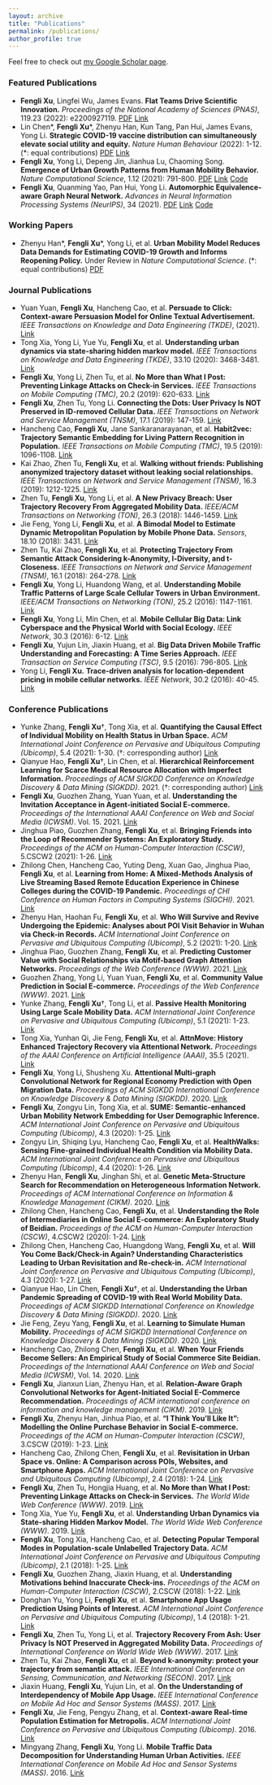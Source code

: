 ```yaml
---
layout: archive
title: "Publications"
permalink: /publications/
author_profile: true
---
```



  Feel free to check out [my Google Scholar page](https://scholar.google.com/citations?user=UJrlw1cAAAAJ&hl=en).

### Featured Publications

- **Fengli Xu**, Lingfei Wu, James Evans. **Flat Teams Drive Scientific Innovation.** *Proceedings of the National Academy of Sciences (PNAS)*, 119.23 (2022): e2200927119.  [PDF](/papers/2022_pnas_flat.pdf) [Link](https://www.pnas.org/doi/10.1073/pnas.2200927119)
- Lin Chen\*, **Fengli Xu**\*, Zhenyu Han, Kun Tang, Pan Hui, James Evans, Yong Li. **Strategic COVID-19 vaccine distribution can simultaneously elevate social utility and equity.** *Nature Human Behaviour* (2022): 1-12.  (\*: equal contributions) [PDF](/papers/2022_nhb_strategic.pdf) [Link](https://www.nature.com/articles/s41562-022-01429-0)
- **Fengli Xu**, Yong Li, Depeng Jin, Jianhua Lu, Chaoming Song. **Emergence of Urban Growth Patterns from Human Mobility Behavior.** *Nature Computational Science*, 1.12 (2021): 791-800. [PDF](/papers/2021_ncs_emergence.pdf) [Link](https://www.nature.com/articles/s43588-021-00160-6) [Code](https://github.com/tsinghua-fib-lab/Collective-Mobility-Model)
- **Fengli Xu**, Quanming Yao, Pan Hui, Yong Li. **Automorphic Equivalence-aware Graph Neural Network.** *Advances in Neural Information Processing Systems* *(NeurIPS)*, 34 (2021). [PDF](/papers/2021_automorphic.pdf) [Link](https://proceedings.neurips.cc/paper/2021/hash/7ffb4e0ece07869880d51662a2234143-Abstract.html) [Code](https://github.com/tsinghua-fib-lab/GRAPE)

### Working Papers

- Zhenyu Han\*, **Fengli Xu**\*, Yong Li, et al. **Urban Mobility Model Reduces Data Demands for Estimating COVID-19 Growth and Informs Reopening Policy.** Under Review in *Nature Computational Science*.  (\*: equal contributions) [PDF](/papers/2022_urban.pdf)

### Journal Publications

- Yuan Yuan, **Fengli Xu**, Hancheng Cao, et al. **Persuade to Click: Context-aware Persuasion Model for Online Textual Advertisement.** *IEEE Transactions on Knowledge and Data Engineering (TKDE)*, (2021). [Link](https://ieeexplore.ieee.org/abstract/document/9556599)
- Tong Xia, Yong Li, Yue Yu, **Fengli Xu**, et al. **Understanding urban dynamics via state-sharing hidden markov model.** *IEEE Transactions on Knowledge and Data Engineering (TKDE)*, 33.10 (2020): 3468-3481. [Link](https://ieeexplore.ieee.org/abstract/document/8964408?casa_token=ASqU9qIV71kAAAAA:BjUhk8eeXRGe76Su5oyvHpY8AglT4bMbkt31HXBM5B9gD_lai37wLVCRhW4LgCYWeFc-NM-4)
- **Fengli Xu**, Yong Li, Zhen Tu, et al. **No More than What I Post: Preventing Linkage Attacks on Check-in Services.** *IEEE Transactions on Mobile Computing (TMC)*, 20.2 (2019): 620-633. [Link](https://ieeexplore.ieee.org/abstract/document/8869862?casa_token=ISsAsUPMNTMAAAAA:AD6cqM_XI17NtRDLHgTnYIvKlzbV4jETrGXcMHWfMTVaWyH2wH2SoCTXgoD0AJFCgjTaN4wy) 
- **Fengli Xu**, Zhen Tu, Yong Li. **Connecting the Dots: User Privacy Is NOT Preserved in ID-removed Cellular Data.** *IEEE Transactions on Network and Service Management (TNSM)*, 17.1 (2019): 147-159. [Link](https://ieeexplore.ieee.org/abstract/document/8755280?casa_token=lrZxbuVzLCMAAAAA:phoJd7e-_Lr7_a50PpStEQPGhVmXoKFnD1zf58VbLh8hk62GUb85f6wLR9d11QP3fqMOv2Gd)
- Hancheng Cao, **Fengli Xu**, Jane Sankaranarayanan, et al. **Habit2vec: Trajectory Semantic Embedding for Living Pattern Recognition in Population.** *IEEE Transactions on Mobile Computing (TMC)*, 19.5 (2019): 1096-1108. [Link](https://ieeexplore.ieee.org/abstract/document/8656580?casa_token=Xh5cHD-a09IAAAAA:NQoCtwA3TeKCqNuyzQS2tOBrZaJ9vP7jUbtdhorSksa-m8YM5qcRpyO3gViD9r-7XPSCkdBk)
- Kai Zhao, Zhen Tu, **Fengli Xu**, et al. **Walking without friends: Publishing anonymized trajectory dataset without leaking social relationships.** *IEEE Transactions on Network and Service Management (TNSM)*, 16.3 (2019): 1212-1225. [Link](https://ieeexplore.ieee.org/abstract/document/8674537?casa_token=z9XI00LmohQAAAAA:YgcyMMKDp2p5XZJsFNh7e3ryXPmObxwhCFUf-7G92wocxX5KRkRAuFa9V9wy0ezh0wJREJ8T)
- Zhen Tu, **Fengli Xu**, Yong Li, et al. **A New Privacy Breach: User Trajectory Recovery From Aggregated Mobility Data.** *IEEE/ACM Transactions on Networking (TON)*, 26.3 (2018): 1446-1459. [Link](https://ieeexplore.ieee.org/abstract/document/8356232?casa_token=b7WFti6BIWMAAAAA:db1UZovPiZMzJCJgXfhTGx67zSHqGizDW_T0lDeV7N_ATtUXTEapHyPu38YTUBTQ1Z83YqSw)
- Jie Feng, Yong Li, **Fengli Xu**, et al. **A Bimodal Model to Estimate Dynamic Metropolitan Population by Mobile Phone Data.** *Sensors*, 18.10 (2018): 3431. [Link](https://www.mdpi.com/1424-8220/18/10/3431)
- Zhen Tu, Kai Zhao, **Fengli Xu**, et al. **Protecting Trajectory From Semantic Attack Considering k-Anonymity, l-Diversity, and t-Closeness.** *IEEE Transactions on Network and Service Management (TNSM)*, 16.1 (2018): 264-278. [Link](https://ieeexplore.ieee.org/abstract/document/8506438?casa_token=gdvaMXM1XhQAAAAA:_QwpYdlzNHVMG-Rzq2SmIqV5GIi2v8eT2WHqUgSx72MoCOpDtiPFREn0i_VuAW5L53nKUV6h)
- **Fengli Xu**, Yong Li, Huandong Wang, et al. **Understanding Mobile Traffic Patterns of Large Scale Cellular Towers in Urban Environment.** *IEEE/ACM Transactions on Networking (TON)*, 25.2 (2016): 1147-1161. [Link](https://ieeexplore.ieee.org/abstract/document/7762185?casa_token=fxQmlgUG9hIAAAAA:YI0fAIwpS0nV72Y-OKImBDnrLciCPj8bmKa0nNysJaeoNCLpMObribzbLWX_oMuoomqBsVkh) 
- **Fengli Xu**, Yong Li, Min Chen, et al. **Mobile Cellular Big Data: Link Cyberspace and the Physical World with Social Ecology.** *IEEE Network*, 30.3 (2016): 6-12. [Link](https://ieeexplore.ieee.org/abstract/document/7474338?casa_token=AZCKv4u_q0AAAAAA:sTGY_ftwx8kBZXS9oFsxNUxSE8_KQuUPTh7LO66IMbBKEK4A3UZmle-0n3L-JRQbD0qbvloz)
- **Fengli Xu**, Yujun Lin, Jiaxin Huang, et al. **Big Data Driven Mobile Traffic Understanding and Forecasting: A Time Series Approach.** *IEEE Transaction on Service Computing (TSC)*, 9.5 (2016): 796-805. [Link](https://ieeexplore.ieee.org/abstract/document/7542585?casa_token=xOq_sJ9cYuwAAAAA:vabN4yT7T9dpN2fK3HTG2InW4IdD5jbnXBtqRiylB1d4jD6Jmmac8h5pa391kxDel45yCSTa)
- Yong Li, **Fengli Xu.** **Trace-driven analysis for location-dependent pricing in mobile cellular networks.** *IEEE Network*, 30.2 (2016): 40-45. [Link](https://ieeexplore.ieee.org/abstract/document/7437023?casa_token=qEwoeCBmq3IAAAAA:_OegQY3ejVNiTgFBBPYiQWf8gKFXeTN0PdsBvpebOjLwX7KE1W6VvBSscEhvtmfH7ir3N3V2)

### Conference Publications

- Yunke Zhang, **Fengli Xu**†, Tong Xia, et al. **Quantifying the Causal Effect of Individual Mobility on Health Status in Urban Space.** *ACM International Joint Conference on Pervasive and Ubiquitous Computing* *(Ubicomp)*, 5.4 (2021): 1-30. (†: corresponding author) [Link](https://dl.acm.org/doi/abs/10.1145/3494990?casa_token=DVQmlAPoafMAAAAA:t1uVHQVFgpsi37oWCcqZ2LyRfcPRjNpbxHtPhMQG6koI802FZC1tLp3zs6ph3snGjFObhoHjIgN4)
- Qianyue Hao, **Fengli Xu**†, Lin Chen, et al. **Hierarchical Reinforcement Learning for Scarce Medical Resource Allocation with Imperfect Information.** *Proceedings of ACM SIGKDD Conference on Knowledge Discovery & Data Mining (SIGKDD)*. 2021. (†: corresponding author) [Link](https://dl.acm.org/doi/abs/10.1145/3447548.3467181?casa_token=nHNH7OUUVLUAAAAA:WBmN_OvGlQcK_rbr99dXZTtShpViwUNg0qKnlC4ZuNdJPWn4sjUH1IesbwnIUosDEDKQT2jLLXWE)
- **Fengli Xu**, Guozhen Zhang, Yuan Yuan, et al. **Understanding the Invitation Acceptance in Agent-initiated Social E-commerce.** *Proceedings of the International AAAI Conference on Web and Social Media (ICWSM)*. Vol. 15. 2021. [Link](https://ojs.aaai.org/index.php/ICWSM/article/view/18106)
- Jinghua Piao, Guozhen Zhang, **Fengli Xu**, et al. **Bringing Friends into the Loop of Recommender Systems: An Exploratory Study.** *Proceedings of the ACM on Human-Computer Interaction (CSCW)*, 5.CSCW2 (2021): 1-26. [Link](https://dl.acm.org/doi/abs/10.1145/3479583)
- Zhilong Chen, Hancheng Cao, Yuting Deng, Xuan Gao, Jinghua Piao, **Fengli Xu**, et al. **Learning from Home: A Mixed-Methods Analysis of Live Streaming Based Remote Education Experience in Chinese Colleges during the COVID-19 Pandemic.** *Proceedings of CHI Conference on Human Factors in Computing Systems (SIGCHI)*. 2021. [Link](https://dl.acm.org/doi/abs/10.1145/3411764.3445428?casa_token=jrdfB06EorIAAAAA:80iDlcqj1MOVLwhD1YBiuE9DRYiV6YwREx1gtRIbi5MUp-Z5N8sCC8lZh_eBG5afMbJVHC9sfbVq)
- Zhenyu Han, Haohan Fu, **Fengli Xu**, et al. **Who Will Survive and Revive Undergoing the Epidemic: Analyses about POI Visit Behavior in Wuhan via Check-in Records.** *ACM International Joint Conference on Pervasive and Ubiquitous Computing (Ubicomp)*, 5.2 (2021): 1-20. [Link](https://dl.acm.org/doi/abs/10.1145/3463525?casa_token=MY608b_EbE8AAAAA:zBaH3FBIH7ZxY5U35hkC4rI_WE8DDMRNDWGYhfQiXZ71sDAbBPi4gGaPbaoWwYdidQxDKT-5bptP)
- Jinghua Piao, Guozhen Zhang, **Fengli Xu**, et al. **Predicting Customer Value with Social Relationships via Motif-based Graph Attention Networks.** *Proceedings of the Web Conference (WWW)*. 2021. [Link](https://dl.acm.org/doi/abs/10.1145/3442381.3449849?casa_token=3Hu9tIOwRdcAAAAA:dC46lp6m6Uy6OH1FmFwWxccEFSIS6xdqz61z5BgM6gtzvvjkjqzZASVopEX-0BFKqG-8YxB5fPf5) 
- Guozhen Zhang, Yong Li, Yuan Yuan, **Fengli Xu**, et al. **Community Value Prediction in Social E-commerce.** *Proceedings of the Web Conference (WWW)*. 2021. [Link](https://dl.acm.org/doi/abs/10.1145/3442381.3449793?casa_token=OodQ2mbOY2cAAAAA:J6alNWfgXQ8AsxonFtAg3VytLLMvjhC463cB6uJ9bBY05a2sT8nQ_gfIxkxJXrmk1e-3boafGeJC)
- Yunke Zhang, **Fengli Xu**†, Tong Li, et al. **Passive Health Monitoring Using Large Scale Mobility Data.** *ACM International Joint Conference on Pervasive and Ubiquitous Computing (Ubicomp)*, 5.1 (2021): 1-23. [Link](https://dl.acm.org/doi/abs/10.1145/3448078?casa_token=rQ3hPv5DrQoAAAAA:MkZKyevGZQKlY82LxJ22wCJvYtRm3JC4V_7-1_Vmrs1qTs9Sku81B5AmZDWrAd_bv2mwaj1mOpYS)
- Tong Xia, Yunhan Qi, Jie Feng, **Fengli Xu**, et al. **AttnMove: History Enhanced Trajectory Recovery via Attentional Network.** *Proceedings of the AAAI Conference on Artificial Intelligence (AAAI)*, 35.5 (2021). [Link](https://ojs.aaai.org/index.php/AAAI/article/view/16577)
- **Fengli Xu**, Yong Li, Shusheng Xu. **Attentional Multi-graph Convolutional Network for Regional Economy Prediction with Open Migration Data.** *Proceedings of ACM SIGKDD International Conference on Knowledge Discovery & Data Mining (SIGKDD)*. 2020. [Link](https://dl.acm.org/doi/abs/10.1145/3394486.3403273?casa_token=dFpeweo_FSQAAAAA:fIRZ6thRkzqcz_XxJ5NegyWuaBFE2_h7oFGxHpDnNjZdi4fjuhNtNZEPKhZe1xurVyd6jF2hGc4y)
- **Fengli Xu**, Zongyu Lin, Tong Xia, et al. **SUME: Semantic-enhanced Urban Mobility Network Embedding for User Demographic Inference.** *ACM International Joint Conference on Pervasive and Ubiquitous Computing (Ubicomp)*, 4.3 (2020): 1-25. [Link](https://dl.acm.org/doi/abs/10.1145/3411807?casa_token=WvHLfG-coAMAAAAA:njmq7S1jUyBQPhcgihBe3RPt5xJtqAjUk3LY3RPVljB8Xi7f9Uo9a1UNl0ovGwz1gHXOZW2KK2Ze)
- Zongyu Lin, Shiqing Lyu, Hancheng Cao, **Fengli Xu**, et al. **HealthWalks: Sensing Fine-grained Individual Health Condition via Mobility Data.** *ACM International Joint Conference on Pervasive and Ubiquitous Computing (Ubicomp)*, 4.4 (2020): 1-26. [Link](https://dl.acm.org/doi/abs/10.1145/3432229?casa_token=NIjg0OiIlnEAAAAA:VWGcoZUWOKps-zc7DYavrTVJC4srC3iKvVZNLkibiWAbbvCgZp7P0qwaxbJ57It_uz2Hz9njz805)
- Zhenyu Han, **Fengli Xu**, Jinghan Shi, et al. **Genetic Meta-Structure Search for Recommendation on Heterogeneous Information Network.** *Proceedings of ACM International Conference on Information & Knowledge Management (CIKM)*. 2020. [Link](https://dl.acm.org/doi/abs/10.1145/3340531.3412015?casa_token=w2HO_PZmJUwAAAAA:-0-DZHAeiDDwU1HDeeFor6lN7YmVOIREVQtTXDdRDJLxHA8TcRuWHQN0MyjHE7_ncWipdxL8QjRI)
- Zhilong Chen, Hancheng Cao, **Fengli Xu**, et al. **Understanding the Role of Intermediaries in Online Social E-commerce: An Exploratory Study of Beidian.** *Proceedings of the ACM on Human-Computer Interaction (CSCW)*, 4.CSCW2 (2020): 1-24. [Link](https://dl.acm.org/doi/abs/10.1145/3415185?casa_token=N8pCjz_umPUAAAAA:WXlbQlNwjkZ2VHi6QmPPR1NwLQNBifcU5H95pHbU-i78hMA8yN2YNxSNlhNYmn5D3lCAmtJWJcYN)
- Zhilong Chen, Hancheng Cao, Huangdong Wang, **Fengli Xu**, et al. **Will You Come Back/Check-in Again? Understanding Characteristics Leading to Urban Revisitation and Re-check-in.** *ACM International Joint Conference on Pervasive and Ubiquitous Computing (Ubicomp)*, 4.3 (2020): 1-27. [Link](https://dl.acm.org/doi/abs/10.1145/3411812?casa_token=cHi6Ap9pmGYAAAAA:eQ2Q1e11dnH7jSExRJWpduDAIkcYkhqCJFnJCO38GiX4-uYe5O569YhjmFMhuq_Md6YmQ5sm6l2e)
- Qianyue Hao, Lin Chen, **Fengli Xu**†, et al. **Understanding the Urban Pandemic Spreading of COVID-19 with Real World Mobility Data.** *Proceedings of ACM SIGKDD International Conference on Knowledge Discovery & Data Mining (SIGKDD)*. 2020. [Link](https://dl.acm.org/doi/abs/10.1145/3394486.3412860?casa_token=tsknloNt4JQAAAAA:Jvr2n4SowZW3TI7sHIbkkFN_vlH5-0PNesOWx0tBZpKHlRpwKqbKu9xie7H9hDU7EB4mGY3Qf6L-)
- Jie Feng, Zeyu Yang, **Fengli Xu**, et al. **Learning to Simulate Human Mobility.** *Proceedings of ACM SIGKDD International Conference on Knowledge Discovery & Data Mining (SIGKDD)*. 2020. [Link](https://dl.acm.org/doi/abs/10.1145/3394486.3412862?casa_token=EriOChC1mAsAAAAA:SapMwCiw8HJkVJ2Pz91DoP7QR6FGZJBslIJmaiplow_rvBYguOAeDFoEupOOVG5DYkBTtJDVFvW-)
- Hancheng Cao, Zhilong Chen, **Fengli Xu**, et al. **When Your Friends Become Sellers: An Empirical Study of Social Commerce Site Beidian.** *Proceedings of the International AAAI Conference on Web and Social Media (ICWSM)*, Vol. 14. 2020. [Link](https://ojs.aaai.org/index.php/ICWSM/article/view/7281)
- **Fengli Xu**, Jianxun Lian, Zhenyu Han, et al. **Relation-Aware Graph Convolutional Networks for Agent-Initiated Social E-Commerce Recommendation.** *Proceedings of ACM international conference on information and knowledge management (CIKM)*. 2019. [Link](https://dl.acm.org/doi/abs/10.1145/3357384.3357924?casa_token=dR_9PoRLuv0AAAAA:54--6MCzDAqHc57PAfXcsqwgoBvttsNirhCd1QDrkuwkzz5RxLj-Huh5drkahJ1XXt9djTjlz1bm)
- **Fengli Xu**, Zhenyu Han, Jinhua Piao, et al. **“I Think You’ll Like It”: Modelling the Online Purchase Behavior in Social E-commerce.** *Proceedings of the ACM on Human-Computer Interaction (CSCW)*, 3.CSCW (2019): 1-23. [Link](https://dl.acm.org/doi/abs/10.1145/3359167?casa_token=1tTUaLE1ctUAAAAA:BHWVfJpyLSstNTkZzi8cw9QJ339FM8BWmHRzF9LeZwhEEMp2lrB0cO65EUYt6snpZH3daEQMavmt)
- Hancheng Cao, Zhilong Chen, **Fengli Xu**, et al. **Revisitation in Urban Space vs. Online: A Comparison across POIs, Websites, and Smartphone Apps.** *ACM International Joint Conference on Pervasive and Ubiquitous Computing (Ubicomp)*, 2.4 (2018): 1-24. [Link](https://dl.acm.org/doi/abs/10.1145/3287034?casa_token=_tjTSlpcJwMAAAAA:QiyNZkXXVPdtDbLj3T2-PMD2ax19F4tdd3X0We8GFPNXh2nJdIm-doYUaKZ7lWkRGafcAYwnPGpJ)
- **Fengli Xu**, Zhen Tu, Hongjia Huang, et al. **No More than What I Post: Preventing Linkage Attacks on Check-in Services.** *The World Wide Web Conference (WWW)*. 2019. [Link](https://dl.acm.org/doi/abs/10.1145/3308558.3313506)
- Tong Xia, Yue Yu, **Fengli Xu**, et al. **Understanding Urban Dynamics via State-sharing Hidden Markov Model.** *The World Wide Web Conference (WWW)*. 2019. [Link](https://dl.acm.org/doi/abs/10.1145/3308558.3313453)
- **Fengli Xu**, Tong Xia, Hancheng Cao, et al. **Detecting Popular Temporal Modes in Population-scale Unlabelled Trajectory Data.** *ACM International Joint Conference on Pervasive and Ubiquitous Computing (Ubicomp)*, 2.1 (2018): 1-25. [Link](https://dl.acm.org/doi/abs/10.1145/3191778?casa_token=CDtiiexU3ysAAAAA:N6hAm2CVNFn3K_QbiPMl8sX_tBWVGKd2uxLCbvxfxY6V4ONemaT7-hVqX9pjxhOdO2X0c7jRkhQ2)
- **Fengli Xu**, Guozhen Zhang, Jiaxin Huang, et al. **Understanding Motivations behind Inaccurate Check-ins.** *Proceedings of the ACM on Human-Computer Interaction (CSCW)*, 2.CSCW (2018): 1-22. [Link](https://dl.acm.org/doi/abs/10.1145/3274457?casa_token=I5scORqQ4JQAAAAA:owKHz7qnI0HV875m1VQTGro0IQou5b79AoDIMQIG4_k4aFZZ4YoQ89pwpqFM4snd7FjxC63P3AUT)
- Donghan Yu, Yong Li, **Fengli Xu**, et al. **Smartphone App Usage Prediction Using Points of Interest.** *ACM International Joint Conference on Pervasive and Ubiquitous Computing (Ubicomp)*, 1.4 (2018): 1-21. [Link](https://dl.acm.org/doi/abs/10.1145/3161413?casa_token=6tLllrEgD3UAAAAA:mkmeEJXu42QPP3tkakXXMmLkP-LRt2peSGby5FgQkf-J35CzQI-bq-gTBDpFkkRz4_VIhz-o4akl)
- **Fengli Xu**, Zhen Tu, Yong Li, et al. **Trajectory Recovery From Ash: User Privacy Is NOT Preserved in Aggregated Mobility Data.** *Proceedings of International Conference on World Wide Web (WWW)*. 2017. [Link](https://dl.acm.org/doi/abs/10.1145/3038912.3052620?casa_token=LSQSUA5ENF0AAAAA:kpm9_K9W9H2wadcAfxqCuSjbGnNMLQdJ7TlbZekebfQgm8-kdPhkNm5eZXl4hxMb7ByF9wRXRX4e)
- Zhen Tu, Kai Zhao, **Fengli Xu**, et al. **Beyond k-anonymity: protect your trajectory from semantic attack.** *IEEE International Conference on Sensing, Communication, and Networking (SECON)*. 2017. [Link](https://ieeexplore.ieee.org/abstract/document/7964921?casa_token=BfUTj6a-uy8AAAAA:eWL3Qq6L-ob9eioufRbZCHXqwBWaK_O5jtgEDsSiqc43BBui-4lbdZ2WL5ZXcAvxn68e-gdQ)
- Jiaxin Huang, **Fengli Xu**, Yujun Lin, et al. **On the Understanding of Interdependency of Mobile App Usage.** *IEEE International Conference on Mobile Ad Hoc and Sensor Systems (MASS)*. 2017. [Link](https://ieeexplore.ieee.org/abstract/document/8108781)
- **Fengli Xu**, Jie Feng, Pengyu Zhang, et al. **Context-aware Real-time Population Estimation for Metropolis.** *ACM International Joint Conference on Pervasive and Ubiquitous Computing (Ubicomp)*. 2016. [Link](https://dl.acm.org/doi/abs/10.1145/2971648.2971673?casa_token=xEf36R7404UAAAAA:ywvyOfAW-z43OBuWVYpiTaEsyly23CzFgLQh6czuCAkRjGRDOtW7ZYkerpwNEkKxuq9GbfPGXjwU)
- Mingyang Zhang, **Fengli Xu**, Yong Li. **Mobile Traffic Data Decomposition for Understanding Human Urban Activities.** *IEEE International Conference on Mobile Ad Hoc and Sensor Systems (MASS)*. 2016. [Link](https://ieeexplore.ieee.org/abstract/document/7815006)

